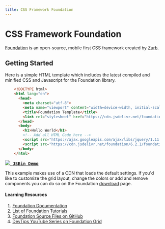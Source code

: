 ```yaml
---
title: CSS Framework Foundation
---
```

# CSS Framework Foundation

[Foundation](http://foundation.zurb.com/) is an open-source, mobile first CSS framework created by [Zurb](https://zurb.com/).

## Getting Started

Here is a simple HTML template which includes the latest compiled and minified CSS and Javascript for the Foundation library.

```html
    <!DOCTYPE html>
    <html lang="en">
      <head>
        <meta charset="utf-8">
        <meta name="viewport" content="width=device-width, initial-scale=1">
        <title>Foundation Template</title>
        <link rel="stylesheet" href="https://cdn.jsdelivr.net/foundation/6.2.1/foundation.min.css">
      </head>
      <body>
        <h1>Hello World</h1>
        <!-- Add all HTML Code here -->
        <script src="https://ajax.googleapis.com/ajax/libs/jquery/1.11.3/jquery.min.js"></script>
        <script src="https://cdn.jsdelivr.net/foundation/6.2.1/foundation.min.js"></script>
      </body>
    </html>
```
 <kbd><a href='http://jsbin.com/gebolikiru/edit?html,output' target='_blank' rel='nofollow'>![](//discourse-user-assets.s3.amazonaws.com/original/2X/f/f9c81b35877c3e0551ca461c75b78aac80c6f48a.png) **JSBin Demo**</a></kbd>

This example makes use of a CDN that loads the default settings. If you'd like to customize the grid layout, change the colors or add and remove components you can do so on the Foundation [download](http://foundation.zurb.com/sites/download/) page.

#### Learning Resources

1. [Foundation Documentation](http://foundation.zurb.com/sites/docs/)
1. [List of Foundation Tutorials](https://github.com/zurb/foundation-sites)
1. [Foundation Source Files on GitHub](http://foundation.zurb.com/learn/tutorials.html)
1. [DevTips YouTube Series on Foundation Grid](https://www.youtube.com/playlist?list=PLqGj3iMvMa4LJo_lBMTJwAlQRElulSeL8)
